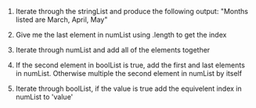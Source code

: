 1. Iterate through the stringList and produce the following output:
"Months listed are March, April, May"

2. Give me the last element in numList using .length to get the index

3. Iterate through numList and add all of the elements together

4. If the second element in boolList is true, add the first and last elements in numList. Otherwise multiple the second element in numList by itself

5. Iterate through boolList, if the value is true add the equivelent index in numList to 'value'
